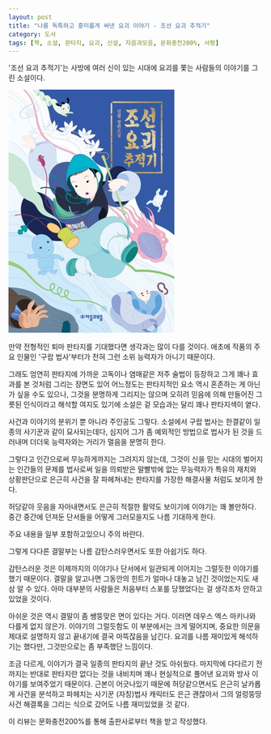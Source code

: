 ```yaml
---
layout: post
title: "나름 독특하고 흥미롭게 써낸 요괴 이야기 - 조선 요괴 추적기"
category: 도서
tags: [책, 소설, 판타지, 요괴, 신설, 자음과모음, 문화충전200%, 서평]
---
```


'조선 요괴 추적기'는
사방에 여러 신이 있는 시대에 요괴를 쫓는 사람들의 이야기를 그린 소설이다.

![표지](/images/joseon-monster-tracing-record-book-h480.jpg)

만약 전형적인 퇴마 판타지를 기대했다면 생각과는 많이 다를 것이다.
애초에 작품의 주요 인물인 '구랍 법사'부터가 전혀 그런 소위 능력자가 아니기 때문이다.

그래도 엄연히 판타지에 가까운 고독이나 염매같은 저주 술법이 등장하고
그게 꽤나 효과를 본 것처럼 그리는 장면도 있어
어느정도는 판타지적인 요소 역시 혼존하는 게 아닌가 싶을 수도 있으나,
그것을 분명하게 그리지는 않으며
오히려 믿음에 의해 만들어진 그릇된 인식이라고 해석할 여지도 있기에
소설은 겉 모습과는 달리 꽤나 판타지색이 옅다.

사건과 이야기의 분위기 뿐 아니라 주인공도 그렇다.
소설에서 구랍 법사는 한결같이 일종의 사기꾼과 같이 묘사되는데다,
심지어 그가 좀 예외적인 방법으로 법사가 된 것을 드러내며
더더욱 능력자와는 거리가 멀음을 분명히 한다.

그렇다고 인간으로써 무능하게까지는 그려지지 않는데,
그것이 신을 믿는 시대의 벌어지는 인간들의 문제를
법사로써 일을 의뢰받은 말빨밖에 없는 무능력자가
특유의 재치와 상황판단으로 은근히 사건을 잘 파헤쳐내는
판타지를 가장한 해결사물 처럼도 보이게 한다.

허당같아 웃음을 자아내면서도 은근히 적절한 활약도 보이기에 이야기는 꽤 볼만하다.
중간 중간에 던져둔 단서들을 어떻게 그러모을지도 나름 기대하게 한다.



<div class="im im-warning">
주요 내용을 일부 포함하고있으니 주의 바란다.
</div>



그렇게 다다른 결말부는 나름 감탄스러우면서도 또한 아쉽기도 하다.

감탄스러운 것은 이제까지의 이야기나 단서에서 일관되게 이어지는 그럴듯한 이야기를 했기 때문이다.
결말을 알고나면 그동안의 힌트가 얼마나 대놓고 남긴 것이었는지도 새삼 알 수 있다.
아마 대부분의 사람들은 처음부터 스포를 당했었다는 걸 생각조차 안하고 있었을 것이다.
<!--
띠지에 대놓고 정체가 외계인이라고 밝혀놨다.
-->

아쉬운 것은 역시 결말이 좀 쌩뚱맞은 면이 있다는 거다.
이러면 데우스 엑스 마키나와 다를게 없지 않은가.
이야기의 그럴듯함도 이 부분에서는 크게 떨어지며,
중요한 의문을 제대로 설명하지 않고 끝내기에 결국 마뜩잖음을 남긴다.
요괴를 나름 재미있게 해석하기는 했다만, 그것만으로는 좀 부족했단 느낌이다.

<!--
만약 돌아가기위해 새로운 비행선을 만들고, 그를 위한 연료를 모으는 것뿐이었다면 인간들에게 개입할 이유가 없다.
특히 아기 사건이 그렇다.
대체 아기 엄마에게 신뢰를 주면서까지 아기의 DNA와 그로부터 만들어낸 아이를 얻은 이유가 뭐냐.
종자가 필요해서 그런거라면, 기왕의 종자 DNA를 쓰면 그만이다.

만약, 인간들에게 개입한 것이 선의에 의한 것이었다면 그렇게 베타적이고 공격적인 건 말이 안된다.
어쩔 수 없었다고 하기엔 너무 적극적이고 지나친 대응이다.

애초에 외계인이 인간들에게 간섭을 하면서 이야기기 사직됐지만,
그건 사실 외계인에게 있어서도 전혀 불필요한 일이었다.
이건 이후 이야기의 그럴듯함도 크게 떨어뜨린다.
-->

조금 다르게, 이야기가 결국 일종의 판타지의 끝난 것도 아쉬웠다.
마지막에 다다르기 전까지는 반대로 판타지란 없다는 것을 내비치며
꽤나 현실적으로 풀어낸 요괴와 방사 이야기를 보여주었기 때문이다.
근본이 어긋나있기 때문에 허당같으면서도
은근히 날카롭게 사건을 분석하고 파헤치는 사기꾼 (자칭)법사 캐릭터도 은근 괜찮아서
그의 얼렁뚱땅 사건 해결록을 그리는 식으로 갔어도 나름 재미있었을 것 같다.



<div class="im im-info">
이 리뷰는 문화충전200%를 통해 출판사로부터 책을 받고 작성했다.
</div>
